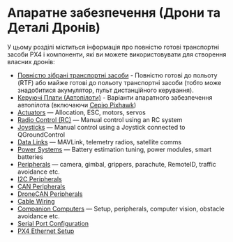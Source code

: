 # Апаратне забезпечення (Дрони та Деталі Дронів)

У цьому розділі міститься інформація про повністю готові транспортні засоби PX4 і компоненти, які ви можете використовувати для створення власних дронів:

- [Повністю зібрані транспортні засоби](../complete_vehicles/README.md) - Повністю готові до польоту (RTF) або майже готові до польоту транспортні засоби (тобто може знадобитися акумулятор, пульт дистанційного керування).
- [Керуючі Плати (Автопілоти)](../flight_controller/README.md) - Варіанти апаратного забезпечення автопілота (включаючи [Серію Pixhawk](../flight_controller/pixhawk_series.md))
- [Actuators](../actuators/index.md) — Allocation, ESC, motors, servos
- [Radio Control (RC)](../getting_started/rc_transmitter_receiver.md) — Manual control using an RC system
- [Joysticks](../config/joystick.md) — Manual control using a Joystick connected to QGroundControl
- [Data Links](../data_links/index.md) — MAVLink, telemetry radios, satellite comms
- [Power Systems](../power_systems/index.md) — Battery estimation tuning, power modules, smart batteries
- [Peripherals](../peripherals/index.md) — camera, gimbal, grippers, parachute, RemoteID, traffic avoidance etc.
- [I2C Peripherals](../sensor_bus/i2c_general.md)
- [CAN Peripherals](../can/index.md)
- [DroneCAN Peripherals](../dronecan/index.md)
- [Cable Wiring](../assembly/cable_wiring.md)
- [Companion Computers](../companion_computer/index.md) — Setup, peripherals, computer vision, obstacle avoidance etc.
- [Serial Port Configuration](../peripherals/serial_configuration.md)
- [PX4 Ethernet Setup](../advanced_config/ethernet_setup.md)
